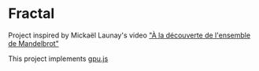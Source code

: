 # Fractal
Project inspired by Mickaël Launay's video ["À la découverte de l'ensemble de Mandelbrot"](https://www.youtube.com/watch?v=dQeIUrLKM9s)

This project implements [gpu.js](https://gpu.rocks/)
